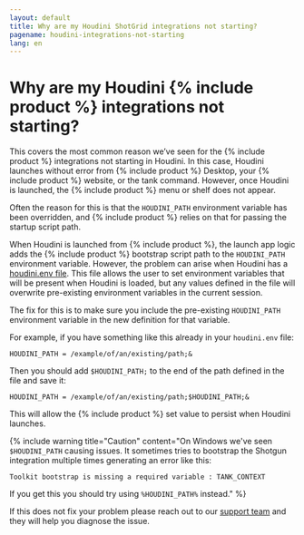 ```yaml
---
layout: default
title: Why are my Houdini ShotGrid integrations not starting?
pagename: houdini-integrations-not-starting
lang: en
---
```


# Why are my Houdini {% include product %} integrations not starting?


This covers the most common reason we’ve seen for the {% include product %} integrations not starting in Houdini. In this case,
Houdini launches without error from {% include product %} Desktop, your {% include product %} website, or the tank command. However, once Houdini
is launched, the {% include product %} menu or shelf does not appear.

Often the reason for this is that the `HOUDINI_PATH` environment variable has been overridden, and {% include product %} relies on that
 for passing the startup script path.

When Houdini is launched from {% include product %}, the launch app logic adds the {% include product %} bootstrap script path to the `HOUDINI_PATH`
environment variable. However, the problem can arise when Houdini has a
[houdini.env file](http://www.sidefx.com/docs/houdini/basics/config_env.html#setting-environment-variables).
This file allows the user to set environment variables that will be present when Houdini is loaded, but any values
defined in the file will overwrite pre-existing environment variables in the current session.

The fix for this is to make sure you include the pre-existing `HOUDINI_PATH` environment variable in the new definition
for that variable.

For example, if you have something like this already in your `houdini.env` file:

    HOUDINI_PATH = /example/of/an/existing/path;&

Then you should add `$HOUDINI_PATH;` to the end of the path defined in the file and save it:

    HOUDINI_PATH = /example/of/an/existing/path;$HOUDINI_PATH;&

This will allow the {% include product %} set value to persist when Houdini launches.

{% include warning title="Caution" content="On Windows we've seen `$HOUDINI_PATH` causing issues. It sometimes tries to bootstrap the Shotgun integration multiple times generating an error like this: 

    Toolkit bootstrap is missing a required variable : TANK_CONTEXT

If you get this you should try using `%HOUDINI_PATH%` instead." %}

If this does not fix your problem please reach out to our [support team](https://support.shotgunsoftware.com/hc/en-us/requests/new) and they will help you diagnose the issue.